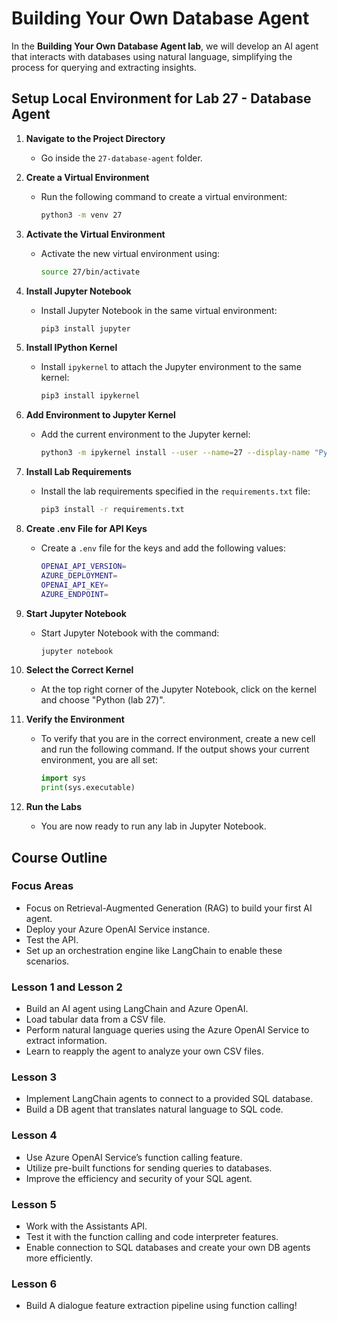 # Building Your Own Database Agent

In the **Building Your Own Database Agent lab**, we will develop an AI agent that interacts with databases using natural language, simplifying the process for querying and extracting insights.

## Setup Local Environment for Lab 27 - Database Agent

1. **Navigate to the Project Directory**
   - Go inside the `27-database-agent` folder.

2. **Create a Virtual Environment**
   - Run the following command to create a virtual environment:
     ```sh
     python3 -m venv 27
     ```

3. **Activate the Virtual Environment**
   - Activate the new virtual environment using:
     ```sh
     source 27/bin/activate
     ```

4. **Install Jupyter Notebook**
   - Install Jupyter Notebook in the same virtual environment:
     ```sh
     pip3 install jupyter
     ```

5. **Install IPython Kernel**
   - Install `ipykernel` to attach the Jupyter environment to the same kernel:
     ```sh
     pip3 install ipykernel
     ```

6. **Add Environment to Jupyter Kernel**
   - Add the current environment to the Jupyter kernel:
     ```sh
     python3 -m ipykernel install --user --name=27 --display-name "Python (lab 27)"
     ```

7. **Install Lab Requirements**
   - Install the lab requirements specified in the `requirements.txt` file:
     ```sh
     pip3 install -r requirements.txt
     ```

8. **Create .env File for API Keys**
   - Create a `.env` file for the keys and add the following values:
     ```sh
     OPENAI_API_VERSION=
     AZURE_DEPLOYMENT=
     OPENAI_API_KEY=
     AZURE_ENDPOINT=
     ```

9. **Start Jupyter Notebook**
   - Start Jupyter Notebook with the command:
     ```sh
     jupyter notebook
     ```

10. **Select the Correct Kernel**
    - At the top right corner of the Jupyter Notebook, click on the kernel and choose "Python (lab 27)".

11. **Verify the Environment**
    - To verify that you are in the correct environment, create a new cell and run the following command. If the output shows your current environment, you are all set:
      ```python
      import sys
      print(sys.executable)
      ```

12. **Run the Labs**
    - You are now ready to run any lab in Jupyter Notebook.

## Course Outline

### Focus Areas
- Focus on Retrieval-Augmented Generation (RAG) to build your first AI agent.
- Deploy your Azure OpenAI Service instance.
- Test the API.
- Set up an orchestration engine like LangChain to enable these scenarios.

### Lesson 1 and Lesson 2
- Build an AI agent using LangChain and Azure OpenAI.
- Load tabular data from a CSV file.
- Perform natural language queries using the Azure OpenAI Service to extract information.
- Learn to reapply the agent to analyze your own CSV files.

### Lesson 3
- Implement LangChain agents to connect to a provided SQL database.
- Build a DB agent that translates natural language to SQL code.

### Lesson 4
- Use Azure OpenAI Service’s function calling feature.
- Utilize pre-built functions for sending queries to databases.
- Improve the efficiency and security of your SQL agent.

### Lesson 5
- Work with the Assistants API.
- Test it with the function calling and code interpreter features.
- Enable connection to SQL databases and create your own DB agents more efficiently.


### Lesson 6
- Build A dialogue feature extraction pipeline using function calling!